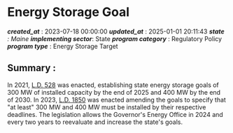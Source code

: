 # Energy Storage Goal 
 ***created_at*** : 2023-07-18 00:00:00 
 ***updated_at*** : 2025-01-01 20:11:43 
 ***state** : Maine 
 **implementing sector***: State 
 ***program category*** : Regulatory Policy 
 ***program type*** : Energy Storage Target 
 ## Summary : 
 In 2021, [L.D.
528](http://www.mainelegislature.org/legis/bills/getPDF.asp?paper=SP0213&item=3&snum=130)
was enacted, establishing state energy storage goals of 300 MW of installed
capacity by the end of 2025 and 400 MW by the end of 2030. In 2023, [L.D.
1850](https://legislature.maine.gov/LawMakerWeb/summary.asp?ID=280089091) was
enacted amending the goals to specify that "at least" 300 MW and 400 MW must
be installed by their respective deadlines. The legislation allows the
Governor's Energy Office in 2024 and every two years to reevaluate and
increase the state's goals.

 
 